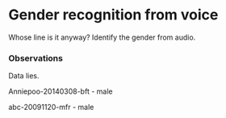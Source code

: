 # Gender recognition from voice
Whose line is it anyway? Identify the gender from audio.

### Observations

Data lies.

Anniepoo-20140308-bft - male

abc-20091120-mfr - male

